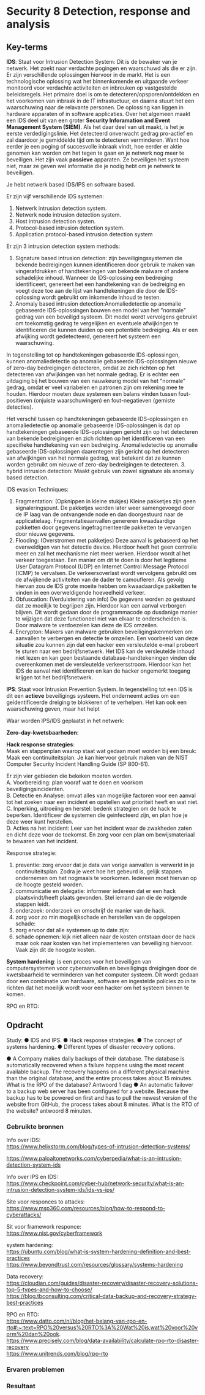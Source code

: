 # Security 8 Detection, response and analysis


## Key-terms
**IDS**:  Staat voor Intrusion Detection System: Dit is de bewaker van je netwerk. Het zoekt naar verdachte pogingen en waarschuwd als die er zijn. Er zijn verschillende oplossingen hiervoor in de markt. Het is een technologische oplossing wat het binnenkomende en uitgaande verkeer monitoord voor verdachte activiteiten en inbreuken op vastgestelde beleidsregels. Het primaire doel is om te detecteren/opsporen/ontdekken en het voorkomen van inbraak in de IT infrastuctuur, en daarna stuurt het een waarschuwing naar de relavante personen. De oplossing kan liggen in hardware apparaten of in software applicaties. Over het algemeen maakt een IDS deel uit van een groter **Security Inforamation and Event Management System (SIEM)**. Als het daar deel van uit maakt, is het je eerste verdedigingslinie. Het detecteerd onverwacht gedrag pro-actief en zal daardoor je gemiddelde tijd om te detecteren verminderen. Want hoe eerder je een poging of succesvolle inbraak vindt, hoe eerder er aktie genomen kan worden om het tegen te gaan en je netwerk nog meer te beveiligen.  Het zijn vaak **passieve** apparaten. Ze beveiligen het systeem niet, maar ze geven wel informatie die je nodig hebt om je netwerk te beveiligen.   

Je hebt netwerk based IDS/IPS en software based. 


Er zijn vijf verschillende IDS systemen:  
1. Netwerk intrusion detection system.  
2. Netwerk node intrusion detection system.  
3. Host intrusion detection systen.  
4. Protocol-based intrusion detection system.  
5. Application protocol-based intrusion detection system  

Er zijn 3 intrusion detection system methods:  
1. Signature based intrusion detection:  zijn beveiligingssystemen die bekende bedreigingen kunnen identificeren door gebruik te maken van vingerafdrukken of handtekeningen van bekende malware of andere schadelijke inhoud. Wanneer de IDS-oplossing een bedreiging identificeert, genereert het een handtekening van de bedreiging en voegt deze toe aan de lijst van handtekeningen die door de IDS-oplossing wordt gebruikt om inkomende inhoud te testen.
2. Anomaly based intrusion detection:Anomaliedetectie op anomalie gebaseerde IDS-oplossingen bouwen een model van het "normale" gedrag van een beveiligd systeem. Dit model wordt vervolgens gebruikt om toekomstig gedrag te vergelijken en eventuele afwijkingen te identificeren die kunnen duiden op een potentiële bedreiging. Als er een afwijking wordt gedetecteerd, genereert het systeem een waarschuwing.

In tegenstelling tot op handtekeningen gebaseerde IDS-oplossingen, kunnen anomaliedetectie op anomalie gebaseerde IDS-oplossingen nieuwe of zero-day bedreigingen detecteren, omdat ze zich richten op het detecteren van afwijkingen van het normale gedrag. Er is echter een uitdaging bij het bouwen van een nauwkeurig model van het "normale" gedrag, omdat er veel variabelen en patronen zijn om rekening mee te houden. Hierdoor moeten deze systemen een balans vinden tussen fout-positieven (onjuiste waarschuwingen) en fout-negatieven (gemiste detecties).

Het verschil tussen op handtekeningen gebaseerde IDS-oplossingen en anomaliedetectie op anomalie gebaseerde IDS-oplossingen is dat op handtekeningen gebaseerde IDS-oplossingen gericht zijn op het detecteren van bekende bedreigingen en zich richten op het identificeren van een specifieke handtekening van een bedreiging. Anomaliedetectie op anomalie gebaseerde IDS-oplossingen daarentegen zijn gericht op het detecteren van afwijkingen van het normale gedrag, wat betekent dat ze kunnen worden gebruikt om nieuwe of zero-day bedreigingen te detecteren.
3. hybrid intrusion detection:  Maakt gebruik van zowel signature als anomaly based detection.   


IDS evasion Techniques:  
1. Fragmentation: (Opknippen in kleine stukjes) Kleine pakketjes zijn geen signaleringspunt. De pakketjes worden later weer samengevoegd door de IP laag van de ontvangende node en dan doorgestuurd naar de applicatielaag. Fragmentatieaanvallen genereren kwaadaardige pakketten door gegevens ingefragmenteerde pakketten te vervangen door nieuwe gegevens.  
2. Flooding: (Overstromen met pakketjes) Deze aanval is gebaseerd op het overweldigen van het detectie device. Hierdoor heeft het geen controlle meer en zal het mechanisme  niet meer werken. Hierdoor wordt al het verkeer toegestaan. Een manier om dit te doen is door het legitieme User Datagram Protocol (UDP) en Internet Control Message Protocol (ICMP) te vervalsen. De verkeersoverlast wordt vervolgens gebruikt om de afwijkende activiteiten van de dader te camoufleren. Als gevolg hiervan zou de IDS grote moeite hebben om kwaadaardige pakketten te vinden in een overweldigende hoeveelheid verkeer. 
3. Obfuscation: (Verduistering van info)  De gegevens worden zo gestuurd dat ze moeilijk te begrijpen zijn. Hierdoor kan een aanval verborgen blijven. Dit wordt gedaan door de programmacode op dusdanige manier te wijzigen dat deze functioneel niet van elkaar te onderscheiden is. Door malware te verdoezelen kan deze de IDS omzeilen. 
4. Encrypton:  Makers van malware gebruiken beveiligingskenmerken om aanvallen te verbergen en detectie te omzeilen. Een voorbeeld van deze situatie zou kunnen zijn dat een hacker een versleutelde e-mail probeert te sturen naar een bedrijfsnetwerk. Het IDS kan de versleutelde inhoud niet lezen en kan geen bestaande database-handtekeningen vinden die overeenkomen met de versleutelde verkeersstroom. Hierdoor kan het IDS de aanval niet identificeren en kan de hacker ongemerkt toegang krijgen tot het bedrijfsnetwerk.

**IPS**: Staat voor Intrusion Prevention System. In tegenstelling tot een IDS is dit een **actieve** beveiligings systeem. Het onderneemt acties om een geidentificeerde dreiging te blokkeren of te verhelpen. Het kan ook een waarschuwing geven, maar het helpt 

Waar worden IPS/IDS geplaatst in het netwerk:


**Zero-day-kwetsbaarheden**:   

**Hack response strategies**:   
Maak en stappenplan waarop staat wat gedaan moet worden bij een breuk: Maak een continuiteitsplan. Je kan hiervoor gebruik maken van de NIST Computer Security Incident Handling Guide (SP 800-61).  

Er zijn vier gebieden die bekeken moeten worden.   
A. Voorbereiding: plan vooraf wat te doen en voorkom beveiligingsincidenten.  
B. Detectie en Analyse: omvat alles van mogelijke factoren voor een aanval tot het zoeken naar een incident en opstellen wat prioriteit heeft en wat niet. 
C. Inperking, uitroeiing en herstel: bedenk strategien om de hack te beperken. Identificeer de systemen die geinfecteerd zijn, en plan hoe je deze weer kunt herstellen.  
D. Acties na het incident: Leer van het incident waar de zwakheden zaten en dicht deze voor de toekomst. En zorg voor een plan om bewijsmateriaal te bewaren van het incident.   

Response strategie:  
1. preventie: zorg ervoor dat je data van vorige aanvallen is verwerkt in je continuiteitsplan. Zodra je weet hoe het gebeurd is, gelijk stappen ondernemen om  het nogmaals te voorkomen. Iedereen moet hiervan op de hoogte gesteld worden.
2. communicatie en delegatie: informeer iedereen dat er een hack plaatsvindt/heeft plaats gevonden. Stel iemand aan die de volgende stappen leidt.
3. onderzoek: onderzoek en omschrijf de manier van de hack.   
4. zorg voor zo min mogelijkschade en herstellen van de opgelopen schade: 
5. zorg ervoor dat alle systemen up to date zijn: 
6. schade opnemen: kijk niet alleen naar de kosten ontstaan door de hack maar ook naar kosten van het implementeren van beveiliging hiervoor. Vaak zijn dit de hoogste kosten.  

**System hardening**: is een proces voor het beveiligen van computersystemen voor cyberaanvallen en beveiligings dreigingen door de kwetsbaarheid te verminderen van het computer systeem. Dit wordt gedaan door een combinatie van hardware, software en ingestelde policies zo in te richten dat het moeilijk wordt voor een hacker om het systeem binnen te komen.  

RPO en RTO:


## Opdracht  

Study:
●	IDS and IPS.
●	Hack response strategies.
●	The concept of systems hardening.
●	Different types of disaster recovery options.



●	A Company makes daily backups of their database. The database is automatically recovered when a failure happens using the most recent available backup. The recovery happens on a different physical machine than the original database, and the entire process takes about 15 minutes. What is the RPO of the database?  Antwoord 1 dag
●	An automatic failover to a backup web server has been configured for a website. Because the backup has to be powered on first and has to pull the newest version of the website from GitHub, the process takes about 8 minutes. What is the RTO of the website? antwoord 8 minuten.


### Gebruikte bronnen
Info over IDS:  
https://www.helixstorm.com/blog/types-of-intrusion-detection-systems/  

https://www.paloaltonetworks.com/cyberpedia/what-is-an-intrusion-detection-system-ids 

Info over IPS en IDS:  
https://www.checkpoint.com/cyber-hub/network-security/what-is-an-intrusion-detection-system-ids/ids-vs-ips/

Site voor responces to attacks:  
https://www.msp360.com/resources/blog/how-to-respond-to-cyberattacks/    

Sit voor framework responce:  
https://www.nist.gov/cyberframework

system hardening:  
https://ubuntu.com/blog/what-is-system-hardening-definition-and-best-practices   
https://www.beyondtrust.com/resources/glossary/systems-hardening 

Data recovery:  
https://cloudian.com/guides/disaster-recovery/disaster-recovery-solutions-top-5-types-and-how-to-choose/  
https://blog.tbconsulting.com/critical-data-backup-and-recovery-strategy-best-practices    

RPO en RTO:  
https://www.datto.com/nl/blog/het-belang-van-rpo-en-rto#:~:text=RPO%20versus%20RTO%3A%20Wat%20is,wat%20voor%20vorm%20dan%20ook.  
https://www.precisely.com/blog/data-availability/calculate-rpo-rto-disaster-recovery  
https://www.unitrends.com/blog/rpo-rto




### Ervaren problemen


### Resultaat

